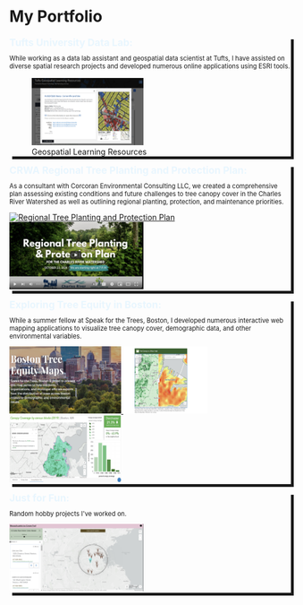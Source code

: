# My Portfolio

<section style="box-shadow: 5px 5px;">
<b style="color:#E9F6FE;weight:600;font-size:125%">Tufts University Data Lab:</b>
<p style='font-size:80%'>While working as a data lab assistant and geospatial data scientist at Tufts, I have assisted on diverse spatial research projects and developed numerous online applications using ESRI tools.</p>
  <figure>
    <a href="https://experience.arcgis.com/experience/3564c35584ef40bf9510f2cea3a18983/" target="_blank">
      <img style="border-width=100%;" src="Screenshot 2024-11-11 165420.png" alt="Geospatial Learning Resources" width="200" height="120">
    </a>
    <figcaption>Geospatial Learning Resources</figcaption>
  </figure>

</section>
<section>
<p>

</p>
<p>

</p>
</section>

<section style="box-shadow: 5px 5px;">
<b style="color:#E9F6FE;weight:600;font-size:125%">CRWA Regional Tree Planting and Protection Plan:</b>
<p style='font-size:80%'>As a consultant with Corcoran Environmental Consulting LLC, we created a comprehensive plan assessing existing conditions and future challenges to tree canopy cover in the 
Charles River Watershed as well as outlining regional planting, protection, and maintenance priorities.</p>
<a href="https://storymaps.arcgis.com/stories/10fdd6beaffd4f949473a7a6dc70f745" target="_blank">
<img style="border-width=100%;" src="Screenshot 2024-11-11 155553.png" alt="Regional Tree Planting and Protection Plan" width="200" height="120">
</a>
<a href="https://www.youtube.com/watch?v=udjjKjAkaLo" target="_blank">
<img style="border-width=100%;" src="Screenshot 2024-11-11 163106.png" alt="Regional Tree Planting and Protection Plan Webinar" width="240" height="120">
</a>
</section>
<section>
<p>

</p>
<p>

</p>
</section>
<section style="box-shadow: 5px 5px;">
<b style="color:#E9F6FE;weight:600;font-size:125%">Exploring Tree Equity in Boston:</b>
<p style='font-size:80%'>While a summer fellow at Speak for the Trees, Boston, I developed numerous interactive web mapping applications to visualize tree canopy cover, demographic data, and other environmental variables.</p>
<a href="https://treeboston.org/tree-equity-maps/" target="_blank">
<img style="border-width=100%;" src="Screenshot 2024-11-11 164600.png" alt="Tree Equity Maps" width="200" height="120">
</a>
<a href="https://www.wgbh.org/news/local/2023-08-10/the-idea-of-tree-equity-is-taking-root" target="_blank">
<img style="border-width=100%;" src="Screenshot 2024-11-11 164924.png" alt="WGBH Article featuring my tool!" width="150" height="120">
</a>
<a href="https://treeboston.maps.arcgis.com/apps/dashboards/1e15bc2e1d27434db83321cd7edb5977" target="_blank">
<img style="border-width=100%;" src="Screenshot 2024-11-11 164425.png" alt="Tree Canopy Explorer" width="200" height="120">
</a>
</section>

<section>
<p>

</p>
<p>

</p>
</section>

<section style="box-shadow: 5px 5px;">
<b style="color:#E9F6FE;weight:600;font-size:125%">Just for Fun:</b>
<p style='font-size:80%'>Random hobby projects I've worked on.</p>
<a href="https://tuftsgis.maps.arcgis.com/apps/instant/nearby/index.html?appid=b975571dc4274d7a9f534a240b891bf9" target="_blank">
<img style="border-width=100%;" src="Screenshot 2024-11-11 190254.png" alt="MA Ice Cream Trail" width="240" height="120">
</a>
</section>
